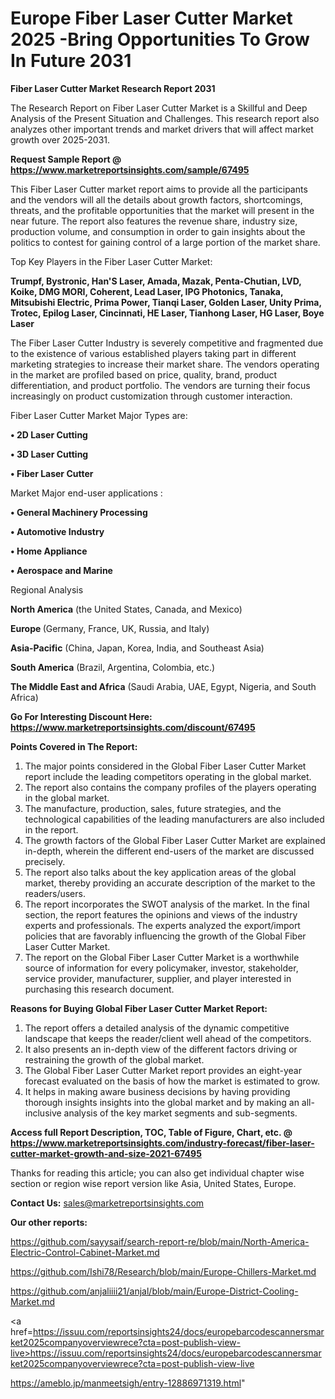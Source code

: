 # Europe Fiber Laser Cutter Market 2025 -Bring Opportunities To Grow In Future 2031

<strong>Fiber Laser Cutter Market Research Report 2031</strong>

The Research Report on Fiber Laser Cutter Market is a Skillful and Deep Analysis of the Present Situation and Challenges. This research report also analyzes other important trends and market drivers that will affect market growth over 2025-2031.

<strong>Request Sample Report @ <a href=https://www.marketreportsinsights.com/sample/67495>https://www.marketreportsinsights.com/sample/67495</a></strong>

This Fiber Laser Cutter market report aims to provide all the participants and the vendors will all the details about growth factors, shortcomings, threats, and the profitable opportunities that the market will present in the near future. The report also features the revenue share, industry size, production volume, and consumption in order to gain insights about the politics to contest for gaining control of a large portion of the market share.

Top Key Players in the Fiber Laser Cutter Market:

<strong>Trumpf, Bystronic, Han'S Laser, Amada, Mazak, Penta-Chutian, LVD, Koike, DMG MORI, Coherent, Lead Laser, IPG Photonics, Tanaka, Mitsubishi Electric, Prima Power, Tianqi Laser, Golden Laser, Unity Prima, Trotec, Epilog Laser, Cincinnati, HE Laser, Tianhong Laser, HG Laser, Boye Laser</strong>

The Fiber Laser Cutter Industry is severely competitive and fragmented due to the existence of various established players taking part in different marketing strategies to increase their market share. The vendors operating in the market are profiled based on price, quality, brand, product differentiation, and product portfolio. The vendors are turning their focus increasingly on product customization through customer interaction.

Fiber Laser Cutter Market Major Types are:

<strong>• 2D Laser Cutting

• 3D Laser Cutting

• Fiber Laser Cutter</strong>

Market Major end-user applications :

<strong>• General Machinery Processing

• Automotive Industry

• Home Appliance

• Aerospace and Marine</strong>

Regional Analysis

</u><strong><b>North America</b></strong> (the United States, Canada, and Mexico)

<strong><b>Europe </b></strong>(Germany, France, UK, Russia, and Italy)

<strong><b>Asia-Pacific</b></strong> (China, Japan, Korea, India, and Southeast Asia)

<strong><b>South America</b></strong> (Brazil, Argentina, Colombia, etc.)

<strong><b>The Middle East and Africa</b></strong> (Saudi Arabia, UAE, Egypt, Nigeria, and South Africa)

<strong>Go For Interesting Discount Here: <a href=https://www.marketreportsinsights.com/discount/67495>https://www.marketreportsinsights.com/discount/67495</a></strong>

<strong>Points Covered in The Report:</strong>
<ol>
  <li>The major points considered in the Global Fiber Laser Cutter Market report include the leading competitors operating in the global market.</li>
  <li>The report also contains the company profiles of the players operating in the global market.</li>
  <li>The manufacture, production, sales, future strategies, and the technological capabilities of the leading manufacturers are also included in the report.</li>
  <li>The growth factors of the Global Fiber Laser Cutter Market are explained in-depth, wherein the different end-users of the market are discussed precisely.</li>
  <li>The report also talks about the key application areas of the global market, thereby providing an accurate description of the market to the readers/users.</li>
  <li>The report incorporates the SWOT analysis of the market. In the final section, the report features the opinions and views of the industry experts and professionals. The experts analyzed the export/import policies that are favorably influencing the growth of the Global Fiber Laser Cutter Market.</li>
  <li>The report on the Global Fiber Laser Cutter Market is a worthwhile source of information for every policymaker, investor, stakeholder, service provider, manufacturer, supplier, and player interested in purchasing this research document.</li>
</ol>
<strong>Reasons for Buying Global Fiber Laser Cutter Market Report:</strong>

<ol>
  <li>The report offers a detailed analysis of the dynamic competitive landscape that keeps the reader/client well ahead of the competitors.</li>
  <li>It also presents an in-depth view of the different factors driving or restraining the growth of the global market.</li>
  <li>The Global Fiber Laser Cutter Market report provides an eight-year forecast evaluated on the basis of how the market is estimated to grow.</li>
  <li>It helps in making aware business decisions by having providing thorough insights insights into the global market and by making an all-inclusive analysis of the key market segments and sub-segments.</li>
</ol>
<strong>Access full Report Description, TOC, Table of Figure, Chart, etc. @ <a href=https://www.marketreportsinsights.com/industry-forecast/fiber-laser-cutter-market-growth-and-size-2021-67495>https://www.marketreportsinsights.com/industry-forecast/fiber-laser-cutter-market-growth-and-size-2021-67495</a></strong>


Thanks for reading this article; you can also get individual chapter wise section or region wise report version like Asia, United States, Europe.

<strong>Contact Us:</strong>
sales@marketreportsinsights.com

<strong>Our other reports:</strong>

<a href=https://github.com/sayysaif/search-report-re/blob/main/North-America-Electric-Control-Cabinet-Market.md>https://github.com/sayysaif/search-report-re/blob/main/North-America-Electric-Control-Cabinet-Market.md</a>

<a href=https://github.com/Ishi78/Research/blob/main/Europe-Chillers-Market.md>https://github.com/Ishi78/Research/blob/main/Europe-Chillers-Market.md</a>

<a href=https://github.com/anjaliiii21/anjal/blob/main/Europe-District-Cooling-Market.md>https://github.com/anjaliiii21/anjal/blob/main/Europe-District-Cooling-Market.md</a>

<a href=https://issuu.com/reportsinsights24/docs/europebarcodescannersmarket2025companyoverviewrece?cta=post-publish-view-live>https://issuu.com/reportsinsights24/docs/europebarcodescannersmarket2025companyoverviewrece?cta=post-publish-view-live</a>

<a href=https://ameblo.jp/manmeetsigh/entry-12886971319.html>https://ameblo.jp/manmeetsigh/entry-12886971319.html</a>"
